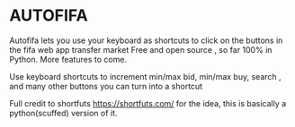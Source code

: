 # AUTOFIFA

Autofifa lets you use your keyboard as shortcuts to click on the buttons in the fifa web app transfer market
Free and open source , so far 100% in Python. More features to come.

Use keyboard shortcuts to increment min/max bid, min/max buy, search , and many other buttons you can turn into a shortcut

Full credit to shortfuts https://shortfuts.com/ for the idea, this is basically a python(scuffed) version of it.
